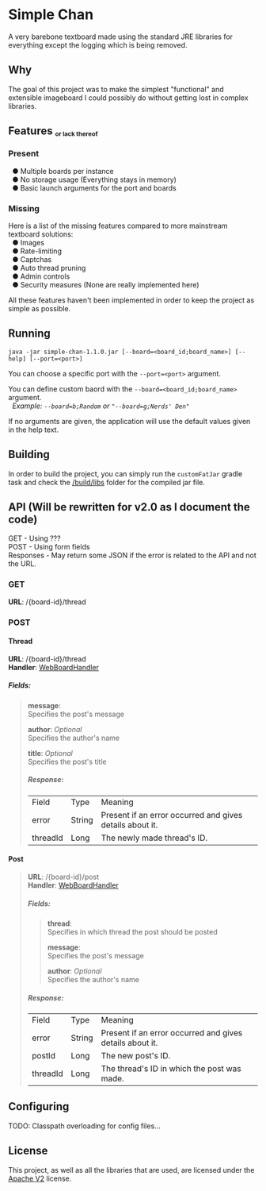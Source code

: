 # Simple Chan
A very barebone textboard made using the standard JRE libraries for everything except the logging which is being removed.

## Why
The goal of this project was to make the simplest "functional" and extensible imageboard I could possibly do without
getting lost in complex libraries.

## Features <sub><sup><sub>or lack thereof</sub></sup></sub>

### Present
&nbsp;&nbsp;● Multiple boards per instance<br>
&nbsp;&nbsp;● No storage usage (Everything stays in memory)<br>
&nbsp;&nbsp;● Basic launch arguments for the port and boards

### Missing
Here is a list of the missing features compared to more mainstream textboard solutions:<br>
&nbsp;&nbsp;● Images<br>
&nbsp;&nbsp;● Rate-limiting<br>
&nbsp;&nbsp;● Captchas<br>
&nbsp;&nbsp;● Auto thread pruning<br>
&nbsp;&nbsp;● Admin controls<br>
&nbsp;&nbsp;● Security measures (None are really implemented here)

All these features haven't been implemented in order to keep the project as simple as possible.

## Running
```java -jar simple-chan-1.1.0.jar [--board=<board_id;board_name>] [--help] [--port=<port>]```

You can choose a specific port with the `--port=<port>` argument.

You can define custom baord with the `--board=<board_id;board_name>` argument.<br>
&nbsp;&nbsp;<i>Example: `--board=b;Random` or `"--board=g;Nerds' Den"`</i>

If no arguments are given, the application will use the default values given in the help text.

## Building
In order to build the project, you can simply run the `customFatJar` gradle task and check the [/build/libs](build/libs)
folder for the compiled jar file.

## API (Will be rewritten for v2.0 as I document the code)

GET - Using ???<br>
POST - Using form fields<br>
Responses - May return some JSON if the error is related to the API and not the URL.

### GET
**URL**: /{board-id}/thread

### POST
#### Thread
**URL**: /{board-id}/thread<br>
**Handler**: [WebBoardHandler]()

##### Fields:
<blockquote>

**message**:<br>
Specifies the post's message

**author**: *Optional*<br>
Specifies the author's name

**title**: *Optional*<br>
Specifies the post's title

##### Response:

<table>
<tr><td>Field</td><td>Type</td><td>Meaning</td></tr>
<tr><td>error</td><td>String</td>
<td>Present if an error occurred and gives details about it.</td></tr>
<tr><td>threadId</td><td>Long</td>
<td>The newly made thread's ID.</td></tr>
</table>

</blockquote>



#### Post

<blockquote>

**URL**: /{board-id}/post<br>
**Handler**: [WebBoardHandler]()

##### Fields:
<blockquote>

**thread**:<br>
Specifies in which thread the post should be posted

**message**:<br>
Specifies the post's message

**author**: *Optional*<br>
Specifies the author's name

</blockquote>

##### Response:

<table>
<tr><td>Field</td><td>Type</td><td>Meaning</td></tr>
<tr><td>error</td><td>String</td>
<td>Present if an error occurred and gives details about it.</td></tr>
<tr><td>postId</td><td>Long</td>
<td>The new post's ID.</td></tr>
<tr><td>threadId</td><td>Long</td>
<td>The thread's ID in which the post was made.</td></tr>
</table>

</blockquote>

## Configuring

TODO: Classpath overloading for config files...

## License

This project, as well as all the libraries that are used, are licensed under the [Apache V2](LICENSE) license.
